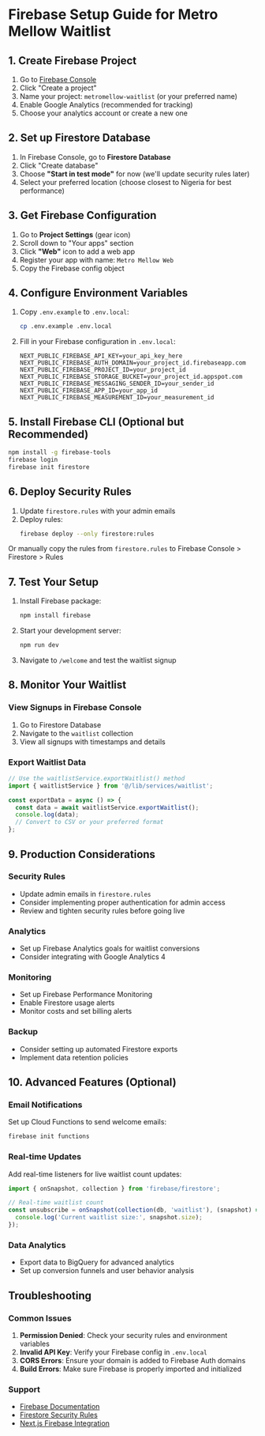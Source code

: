 # Firebase Setup Guide for Metro Mellow Waitlist

## 1. Create Firebase Project

1. Go to [Firebase Console](https://console.firebase.google.com/)
2. Click "Create a project"
3. Name your project: `metromellow-waitlist` (or your preferred name)
4. Enable Google Analytics (recommended for tracking)
5. Choose your analytics account or create a new one

## 2. Set up Firestore Database

1. In Firebase Console, go to **Firestore Database**
2. Click "Create database"
3. Choose **"Start in test mode"** for now (we'll update security rules later)
4. Select your preferred location (choose closest to Nigeria for best performance)

## 3. Get Firebase Configuration

1. Go to **Project Settings** (gear icon)
2. Scroll down to "Your apps" section
3. Click **"Web"** icon to add a web app
4. Register your app with name: `Metro Mellow Web`
5. Copy the Firebase config object

## 4. Configure Environment Variables

1. Copy `.env.example` to `.env.local`:
   ```bash
   cp .env.example .env.local
   ```

2. Fill in your Firebase configuration in `.env.local`:
   ```
   NEXT_PUBLIC_FIREBASE_API_KEY=your_api_key_here
   NEXT_PUBLIC_FIREBASE_AUTH_DOMAIN=your_project_id.firebaseapp.com
   NEXT_PUBLIC_FIREBASE_PROJECT_ID=your_project_id
   NEXT_PUBLIC_FIREBASE_STORAGE_BUCKET=your_project_id.appspot.com
   NEXT_PUBLIC_FIREBASE_MESSAGING_SENDER_ID=your_sender_id
   NEXT_PUBLIC_FIREBASE_APP_ID=your_app_id
   NEXT_PUBLIC_FIREBASE_MEASUREMENT_ID=your_measurement_id
   ```

## 5. Install Firebase CLI (Optional but Recommended)

```bash
npm install -g firebase-tools
firebase login
firebase init firestore
```

## 6. Deploy Security Rules

1. Update `firestore.rules` with your admin emails
2. Deploy rules:
   ```bash
   firebase deploy --only firestore:rules
   ```

Or manually copy the rules from `firestore.rules` to Firebase Console > Firestore > Rules

## 7. Test Your Setup

1. Install Firebase package:
   ```bash
   npm install firebase
   ```

2. Start your development server:
   ```bash
   npm run dev
   ```

3. Navigate to `/welcome` and test the waitlist signup

## 8. Monitor Your Waitlist

### View Signups in Firebase Console
1. Go to Firestore Database
2. Navigate to the `waitlist` collection
3. View all signups with timestamps and details

### Export Waitlist Data
```javascript
// Use the waitlistService.exportWaitlist() method
import { waitlistService } from '@/lib/services/waitlist';

const exportData = async () => {
  const data = await waitlistService.exportWaitlist();
  console.log(data);
  // Convert to CSV or your preferred format
};
```

## 9. Production Considerations

### Security Rules
- Update admin emails in `firestore.rules`
- Consider implementing proper authentication for admin access
- Review and tighten security rules before going live

### Analytics
- Set up Firebase Analytics goals for waitlist conversions
- Consider integrating with Google Analytics 4

### Monitoring
- Set up Firebase Performance Monitoring
- Enable Firestore usage alerts
- Monitor costs and set billing alerts

### Backup
- Consider setting up automated Firestore exports
- Implement data retention policies

## 10. Advanced Features (Optional)

### Email Notifications
Set up Cloud Functions to send welcome emails:
```bash
firebase init functions
```

### Real-time Updates
Add real-time listeners for live waitlist count updates:
```javascript
import { onSnapshot, collection } from 'firebase/firestore';

// Real-time waitlist count
const unsubscribe = onSnapshot(collection(db, 'waitlist'), (snapshot) => {
  console.log('Current waitlist size:', snapshot.size);
});
```

### Data Analytics
- Export data to BigQuery for advanced analytics
- Set up conversion funnels and user behavior analysis

## Troubleshooting

### Common Issues

1. **Permission Denied**: Check your security rules and environment variables
2. **Invalid API Key**: Verify your Firebase config in `.env.local`
3. **CORS Errors**: Ensure your domain is added to Firebase Auth domains
4. **Build Errors**: Make sure Firebase is properly imported and initialized

### Support
- [Firebase Documentation](https://firebase.google.com/docs)
- [Firestore Security Rules](https://firebase.google.com/docs/firestore/security/get-started)
- [Next.js Firebase Integration](https://firebase.google.com/docs/web/setup)